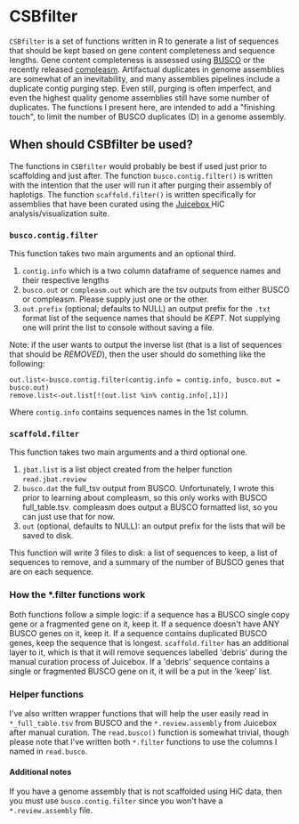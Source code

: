 # CSBfilter
`CSBfilter` is a set of functions written in R to generate a list of sequences that should be kept based on gene content completeness and sequence lengths. Gene content completeness is assessed using [BUSCO](https://busco.ezlab.org/) or the recently released [compleasm](https://github.com/huangnengCSU/compleasm). Artifactual duplicates in genome assemblies are somewhat of an inevitability, and many assemblies pipelines include a duplicate contig purging step. Even still, purging is often imperfect, and even the highest quality genome assemblies still have some number of duplicates. The functions I present here, are intended to add a "finishing touch", to limit the number of BUSCO duplicates (D) in a genome assembly.

## When should CSBfilter be used?
The functions in `CSBfilter` would probably be best if used just prior to scaffolding and just after. The function `busco.contig.filter()` is written with the intention that the user will run it after purging their assembly of haplotigs.  The function `scaffold.filter()` is written specifically for assemblies that have been curated using the [Juicebox ](https://github.com/aidenlab/Juicebox) HiC analysis/visualization suite.

### `busco.contig.filter`
This function takes two main arguments and an optional third. 
1. `contig.info` which is a two column dataframe of sequence names and their respective lengths
2. `busco.out` or `compleasm.out` which are the tsv outputs from either BUSCO or compleasm. Please supply just one or the other.
3. `out.prefix` (optional; defaults to NULL) an output prefix for the `.txt` format list of the sequence names that should be *KEPT*. Not supplying one will print the list to console without saving a file.

Note: if the user wants to output the inverse list (that is a list of sequences that should be *REMOVED*), then the user should do something like the following:

```
out.list<-busco.contig.filter(contig.info = contig.info, busco.out = busco.out)
remove.list<-out.list[!(out.list %in% contig.info[,1])]
```
Where `contig.info` contains sequences names in the 1st column.

### `scaffold.filter`
This function takes two main arguments and a third optional one.
1. `jbat.list` is a list object created from the helper function `read.jbat.review`
2. `busco.dat` the full_tsv output from BUSCO. Unfortunately, I wrote this prior to learning about compleasm, so this only works with BUSCO full_table.tsv. compleasm does output a BUSCO formatted list, so you can just use that for now.
3. `out` (optional, defaults to NULL): an output prefix for the lists that will be saved to disk.

This function will write 3 files to disk: a list of sequences to keep, a list of sequences to remove, and a summary of the number of BUSCO genes that are on each sequence.

### How the *.filter functions work
Both functions follow a simple logic: if a sequence has a BUSCO single copy gene or a fragmented gene on it, keep it. If a sequence doesn't have ANY BUSCO genes on it, keep it. If a sequence contains duplicated BUSCO genes, keep the sequence that is longest. `scaffold.filter` has an additional layer to it, which is that it will remove sequences labelled 'debris' during the manual curation process of Juicebox. If a 'debris' sequence contains a single or fragmented BUSCO gene on it, it will be a put in the 'keep' list.

### Helper functions
I've also written wrapper functions that will help the user easily read in `*_full_table.tsv` from BUSCO and the `*.review.assembly` from Juicebox after manual curation. The `read.busco()` function is somewhat trivial, though please note that I've written both `*.filter` functions to use the columns I named in `read.busco`.

#### Additional notes
If you have a genome assembly that is not scaffolded using HiC data, then you must use `busco.contig.filter` since you won't have a `*.review.assembly` file.
